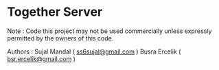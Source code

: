 # Together Server


Note : Code this project may not be used commercially unless expressly permitted by the owners of this code.



Authors : 
Sujal Mandal  ( ss6sujal@gmail.com )
Busra Ercelik ( bsr.ercelik@gmail.com )
